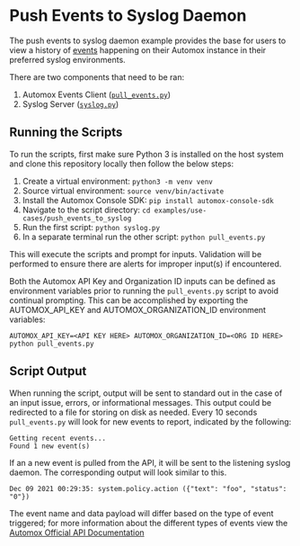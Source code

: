 # Push Events to Syslog Daemon
The push events to syslog daemon example provides the base for users to view a history of [events](https://developer.automox.com/openapi/axconsole/operation/getEvents/) happening on their Automox instance in their preferred syslog environments.

There are two components that need to be ran:
1. Automox Events Client ([`pull_events.py`](./pull_events.py))
2. Syslog Server ([`syslog.py`](./syslog.py))

## Running the Scripts
To run the scripts, first make sure Python 3 is installed on the host system and clone this repository locally then
follow the below steps:
1. Create a virtual environment: `python3 -m venv venv`
2. Source virtual environment: `source venv/bin/activate`
3. Install the Automox Console SDK: `pip install automox-console-sdk`
4. Navigate to the script directory: `cd examples/use-cases/push_events_to_syslog`
5. Run the first script: `python syslog.py`
6. In a separate terminal run the other script: `python pull_events.py`

This will execute the scripts and prompt for inputs. Validation will be performed to ensure there
are alerts for improper input(s) if encountered.

Both the Automox API Key and Organization ID inputs can be defined as environment variables prior to running the `pull_events.py` script
to avoid continual prompting. This can be accomplished by exporting the AUTOMOX_API_KEY and AUTOMOX_ORGANIZATION_ID environment
variables:
```shell
AUTOMOX_API_KEY=<API KEY HERE> AUTOMOX_ORGANIZATION_ID=<ORG ID HERE> python pull_events.py
```

## Script Output
When running the script, output will be sent to standard out in the case of an input issue, errors, or informational
messages. This output could be redirected to a file for storing on disk as needed. Every 10 seconds `pull_events.py` will look for new events to report, indicated by the following:
```
Getting recent events...
Found 1 new event(s)
```

If an a new event is pulled from the API, it will be sent to the listening syslog daemon. The corresponding output will look similar to this.
```
Dec 09 2021 00:29:35: system.policy.action ({"text": "foo", "status": "0"})
```

The event name and data payload will differ based on the type of event triggered; for more information about the different types of events view the [Automox Official API Documentation](https://developer.automox.com/openapi/axconsole/operation/getEvents/)
